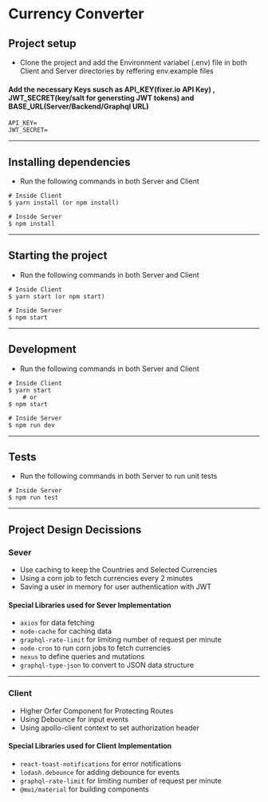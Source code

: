 # Currency Converter

## Project setup

- Clone the project and add the Environment variabel (.env) file in both Client and Server directories by reffering env.example files

#### Add the necessary Keys susch as API_KEY(fixer.io API Key) , JWT_SECRET(key/salt for genersting JWT tokens) and BASE_URL(Server/Backend/Graphql URL)

```
API_KEY=
JWT_SECRET=
```

---

## Installing dependencies

- Run the following commands in both Server and Client

```
# Inside Client
$ yarn install (or npm install)

# Inside Server
$ npm install

```

---

## Starting the project

- Run the following commands in both Server and Client

```
# Inside Client
$ yarn start (or npm start)

# Inside Server
$ npm start

```

---

## Development

- Run the following commands in both Server and Client

```
# Inside Client
$ yarn start
    # or
$ npm start

# Inside Server
$ npm run dev

```

---

## Tests

- Run the following commands in both Server to run unit tests

```
# Inside Server
$ npm run test
```

---

## Project Design Decissions

### Sever

- Use caching to keep the Countries and Selected Currencies
- Using a corn job to fetch currencies every 2 minutes
- Saving a user in memory for user authentication with JWT

#### Special Libraries used for Sever Implementation

- `axios` for data fetching
- `node-cache` for caching data
- `graphql-rate-limit` for limiting number of request per minute
- `node-cron` to run corn jobs to fetch currencies
- `nexus` to define queries and mutations
- `graphql-type-json` to convert to JSON data structure

---

### Client

- Higher Orfer Component for Protecting Routes
- Using Debounce for input events
- Using apollo-client context to set authorization header

#### Special Libraries used for Client Implementation

- `react-toast-notifications` for error notifications
- `lodash.debounce` for adding debounce for events
- `graphql-rate-limit` for limiting number of request per minute
- `@mui/material` for building components
